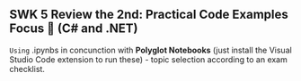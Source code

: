 ## SWK 5 Review the 2nd: Practical Code Examples Focus 🤯 (C# and .NET)

`Using` .ipynbs in concunction with **Polyglot Notebooks** (just install the Visual Studio Code extension to run these) - topic selection according to an exam checklist.
